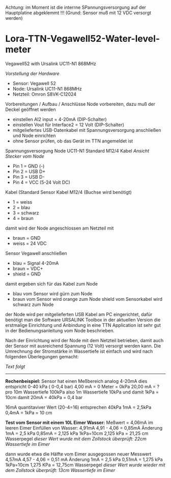 Achtung: im Moment ist die interrne SPannungsversorgung auf der Hauptplatine abgeklemmt !!! (Grund: Sensor muß mit 12 VDC versorgt werden)

# Lora-TTN-Vegawell52-Water-level-meter
Vegawell52 with Ursalink UC11-N1 868MHz

*Vorstellung der Hardware*

 - Sensor: Vegawell 52 
 - Node: Ursalink UC11-N1 868MHz 
 - Netzteil: Omron S8VK-C12024

Vorbereitungen / Aufbau / Anschlüsse
Node vorbereiten, dazu muß der Deckel geöffnet werden

 - einstellen AI2 input = 4-20mA (DIP-Schalter)
 - einstellen Vout für Interface2 = 12 Volt (DIP-Schalter)
 - mitgeliefertes USB-Datenkabel mit Spannungsversorgung  anschließen und Node einrichten
 - ohne Sensor prüfen, ob das Gerät im TTN angemeldet ist

Spannungsversorgung Node UC11-N1   Standard M12/4 Kabel
*Ansicht Stecker vom Node*

 - Pin 1 = GND (-) 
 - Pin 2 = USB D+ 
 - Pin 3 = USB D- 
 - Pin 4 = VCC (5-24 Volt DC)

Kabel (Standard Sensor Kabel M12/4 (Buchse wird benötigt)

 - 1 = weiss 
 - 2 = blau 
 - 3 = schwarz 
 - 4 = braun

damit wird der Node angeschlossen am Netzteil mit

 - braun = GND 
 - weiss = 24 VDC

Sensor Vegawell anschließen

 - blau   = Signal 4-20mA 
 - braun  = VDC+ 
 - shield = GND

damit ergeben sich für das Kabel zum Node

 - blau vom Sensor wird gürn zum Node 
 - braun vom Sensor wird orange zum Node 
   shield vom Sensorkabel wird schwarz zum Node

der Node wird per mitgelieferten USB Kabel am PC eingerichtet, dafür benötigt man die Software URSALINK Toolbox in der aktuellen Version die erstmalige Einrichtung und Anbindung in eine TTN Application ist sehr gut in der Bedienungsanleitung vom Node beschrieben.

Nach der Einrichtung wird der Node mit dem Netzteil betrieben, damit auch der Sensor mit ausreichend Spannung (12 Volt) versorgt werden kann. Die Umrechnung der Stromstärke in Wassertiefe ist einfach und wird nach folgenden Überlegungen gemacht:

*Text folgt*

--------------

**Rechenbeispiel:**
Sensor hat einen Meßbereich analog 4-20mA
dies entspricht 0-40 kPa ( 0-0,4 bar)
4,00 mA = 0 Meter = 0kPa
20,00 mA =  ?    
pro 10m Wassertiefe 100kPa
also 1m Wassertiefe 10kPa
und damit 1kPa = 10cm
damit 20mA = 40kPa = 0,4 bar 

16mA quantitaviver Wert (20-4=16) entsprechen 40kPa
1mA = 2,5kPa
0,4mA = 1kPa = 10 cm

**Test vom Sensor mit einem 10L Eimer Wasser:**
Meßwert = 4,06mA  im leeren Eimer
Einfüllen von Wasser: 4,91mA
4,91 - 4,06 = 0,85mA Änderung
1mA = 2,5 kPa
0,85mA = 2,125 kPa
1kPa=10cm
2,125 kPa = 21,25 cm Wasserpegel
*dieser Wert wurde mit dem Zollstock überprüft: 22cm Wassertiefe im Eimer*

dann wurde etwa die Hälfte vom Eimer ausgegossen
neuer Messwert 4,57mA
4,57 - 4,06 = 0,51 mA Änderung
1mA = 2,5 kPa
0,51mA = 1,275 kPa
1kPa=10cm
1,275 KPa = 12,75cm Wasserpegel
*dieser Wert wurde wieder mit dem Zollstock überprüft: 13cm Wassertiefe im Eimer*
